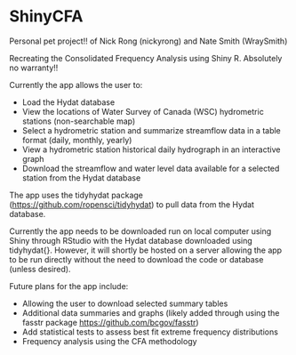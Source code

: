 # ShinyCFA
Personal pet project!! of Nick Rong (nickyrong) and Nate Smith (WraySmith)

Recreating the Consolidated Frequency Analysis using Shiny R. Absolutely no warranty!!

Currently the app allows the user to:
- Load the Hydat database  
- View the locations of Water Survey of Canada (WSC) hydrometric stations (non-searchable map)  
- Select a hydrometric station and summarize streamflow data in a table format (daily, monthly, yearly)  
- View a hydrometric station historical daily hydrograph in an interactive graph  
- Download the streamflow and water level data available for a selected station from the Hydat database  

The app uses the tidyhydat package (https://github.com/ropensci/tidyhydat) to pull data from the Hydat database.

Currently the app needs to be downloaded run on local computer using Shiny through RStudio with the Hydat database downloaded using tidyhydat{}. However, it will shortly be hosted on a server allowing the app to be run directly without the need to download the code or database (unless desired).  

Future plans for the app include: 
- Allowing the user to download selected summary tables  
- Additional data summaries and graphs (likely added through using the fasstr package https://github.com/bcgov/fasstr)  
- Add statistical tests to assess best fit extreme frequency distributions  
- Frequency analysis using the CFA methodology
